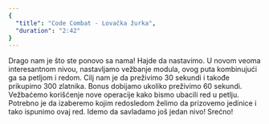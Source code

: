 ```yaml
---
{
  "title": "Code Combat - Lovačka žurka",
  "duration": "2:42"
}
---
```


Drago nam je što ste ponovo sa nama! Hajde da nastavimo. U novom veoma interesantnom nivou, nastavljamo vežbanje modula, ovog puta kombinujući ga sa petljom i redom. Cilj nam je da preživimo 30 sekundi i takođe prikupimo 300 zlatnika. Bonus dobijamo ukoliko preživimo 60 sekundi. Vežbaćemo korišćenje nove operacije kako bismo ubacili red u petlju. Potrebno je da izaberemo kojim redosledom želimo da prizovemo jedinice i tako ispunimo ovaj red. Idemo da savladamo još jedan nivo! Srećno!



